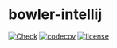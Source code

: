 # bowler-intellij

[![Check](https://github.com/CommonWealthRobotics/bowler-intellij/workflows/Check/badge.svg)](https://github.com/CommonWealthRobotics/bowler-intellij/actions?query=workflow%3ACheck)
[![codecov](https://codecov.io/gh/CommonWealthRobotics/bowler-intellij/branch/master/graph/badge.svg)](https://codecov.io/gh/CommonWealthRobotics/bowler-intellij)
[![license](https://img.shields.io/github/license/commonwealthrobotics/bowler-intellij)](https://github.com/CommonWealthRobotics/bowler-intellij/blob/master/COPYING)

